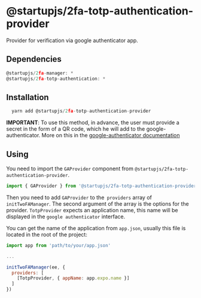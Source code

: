 # @startupjs/2fa-totp-authentication-provider

Provider for verification via google authenticator app.

## Dependencies

```js
@startupjs/2fa-manager: *
@startupjs/2fa-totp-authentication: *
```

## Installation

```js
  yarn add @startupjs/2fa-totp-authentication-provider
```

**IMPORTANT**: To use this method, in advance, the user must provide a secret in the form of a QR code, which he will add to the google-authenticator. More on this in the [google-authenticator documentation](/docs/libraries/2fa/2fa-totp-authentication)

## Using

You need to import the `GAProvider` component from `@startupjs/2fa-totp-authentication-provider`.

```js
import { GAProvider } from '@startupjs/2fa-totp-authentication-provider'
```

Then you need to add `GAProvider` to the` providers` array of `initTwoFAManager`. The second argument of the array is the options for the provider. `TotpProvider` expects an application name, this name will be displayed in the `google authenticator` interface.

You can get the name of the application from `app.json`, usually this file is located in the root of the project:

```js
import app from 'path/to/your/app.json'

...

initTwoFAManager(ee, {
  providers: [
    [TotpProvider, { appName: app.expo.name }]
  ]
})
```
